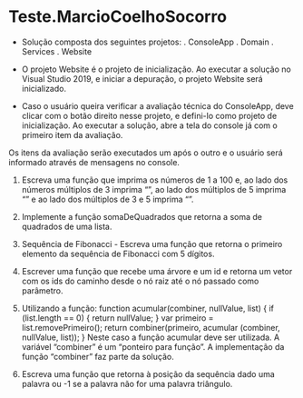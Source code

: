 # Teste.MarcioCoelhoSocorro

- Solução composta dos seguintes projetos:
  . ConsoleApp
  . Domain
  . Services
  . Website

- O projeto Website é o projeto de inicialização. Ao executar a solução no Visual Studio 2019, e iniciar a depuração, o projeto Website será inicializado.

- Caso o usuário queira verificar a avaliação técnica do ConsoleApp, deve clicar com o botão direito nesse projeto, e defini-lo como projeto de inicialização. Ao executar a solução, abre a tela do console já com o primeiro item da avaliação.

Os itens da avaliação serão executados um após o outro e o usuário será informado através de mensagens no console.

  1. Escreva uma função que imprima os números de 1 a 100 e, ao lado dos números múltiplos de 3 imprima “<Nome>”, ao lado dos múltiplos de 5 imprima “<SobreNome>” e ao lado dos múltiplos de 3 e 5 imprima “<Nome><SobreNome>”.
  
  2. Implemente a função somaDeQuadrados que retorna a soma de quadrados de uma lista.
  
  3. Sequência de Fibonacci - Escreva uma função que retorna o primeiro elemento da sequência de Fibonacci com 5 dígitos.
  
  4. Escrever uma função que recebe uma árvore e um id e retorna um vetor com os ids do caminho desde o nó raiz até o nó passado como parâmetro.
  
  5. Utilizando a função:
    function acumular(combiner, nullValue, list)
    {
      if (list.length == 0)
      {
        return nullValue;
      }
      var primeiro = list.removePrimeiro();
      return combiner(primeiro, acumular (combiner, nullValue, list));
    }
    Neste caso a função acumular deve ser utilizada. A variável “combiner” é um “ponteiro para função”. A implementação da função “combiner” faz parte da solução.
    
  6. Escreva uma função que retorna à posição da sequência dado uma palavra ou -1 se a palavra não for uma palavra triângulo.
  
